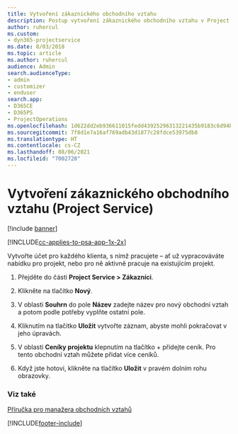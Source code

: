 ```yaml
---
title: Vytvoření zákaznického obchodního vztahu
description: Postup vytvoření zákaznického obchodního vztahu v Project Service
author: ruhercul
ms.custom:
- dyn365-projectservice
ms.date: 8/03/2018
ms.topic: article
ms.author: ruhercul
audience: Admin
search.audienceType:
- admin
- customizer
- enduser
search.app:
- D365CE
- D365PS
- ProjectOperations
ms.openlocfilehash: 1d622dd2eb936611015fedd43925296313221435b9183c6d94bc6e6538518770
ms.sourcegitcommit: 7f8d1e7a16af769adb43d1877c28fdce53975db8
ms.translationtype: HT
ms.contentlocale: cs-CZ
ms.lasthandoff: 08/06/2021
ms.locfileid: "7002728"
---
```

# <a name="create-a-customer-account-project-service"></a>Vytvoření zákaznického obchodního vztahu (Project Service)

[!include [banner](../includes/psa-now-project-operations.md)]

[!INCLUDE[cc-applies-to-psa-app-1x-2x](../includes/cc-applies-to-psa-app-1x-2x.md)]

Vytvořte účet pro každého klienta, s nímž pracujete – ať už vypracováváte nabídku pro projekt, nebo pro ně aktivně pracuje na existujícím projekt.  
  
1.  Přejděte do části **Project Service > Zákazníci**.  
  
2.  Klikněte na tlačítko **Nový**.  
  
3.  V oblasti **Souhrn** do pole **Název** zadejte název pro nový obchodní vztah a potom podle potřeby vyplňte ostatní pole.  
  
4.  Kliknutím na tlačítko **Uložit** vytvořte záznam, abyste mohli pokračovat v jeho úpravách.  
  
5.  V oblasti **Ceníky projektu** klepnutím na tlačítko + přidejte ceník. Pro tento obchodní vztah můžete přidat více ceníků.  
  
6.  Když jste hotovi, klikněte na tlačítko **Uložit** v pravém dolním rohu obrazovky.  
  
### <a name="see-also"></a>Viz také  
 [Příručka pro manažera obchodních vztahů](../psa/account-manager-guide.md)


[!INCLUDE[footer-include](../includes/footer-banner.md)]